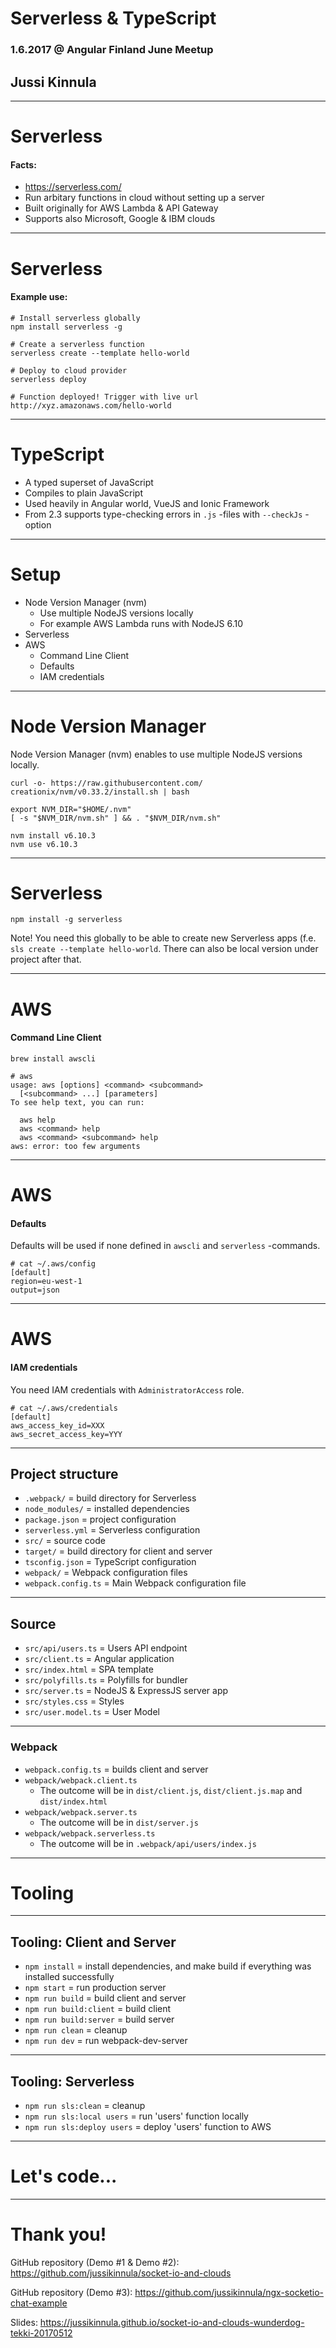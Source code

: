 # Serverless & TypeScript

### 1.6.2017 @ Angular Finland June Meetup

## Jussi Kinnula

---

# Serverless

#### Facts:

- https://serverless.com/
- Run arbitary functions in cloud without setting up a server
- Built originally for AWS Lambda & API Gateway
- Supports also Microsoft, Google & IBM clouds

___

# Serverless

#### Example use:

```
# Install serverless globally
npm install serverless -g

# Create a serverless function
serverless create --template hello-world

# Deploy to cloud provider
serverless deploy

# Function deployed! Trigger with live url
http://xyz.amazonaws.com/hello-world
```

---

# TypeScript

- A typed superset of JavaScript
- Compiles to plain JavaScript
- Used heavily in Angular world, VueJS and Ionic Framework
- From 2.3 supports type-checking errors in `.js` -files with `--checkJs` -option

---

# Setup

- Node Version Manager (nvm)
  + Use multiple NodeJS versions locally
  + For example AWS Lambda runs with NodeJS 6.10
- Serverless
- AWS
  + Command Line Client
  + Defaults
  + IAM credentials

___

# Node Version Manager

Node Version Manager (nvm) enables to use multiple NodeJS versions locally.

```
curl -o- https://raw.githubusercontent.com/ creationix/nvm/v0.33.2/install.sh | bash
```

```
export NVM_DIR="$HOME/.nvm"
[ -s "$NVM_DIR/nvm.sh" ] && . "$NVM_DIR/nvm.sh"
```

```
nvm install v6.10.3
nvm use v6.10.3
```

___

# Serverless

`npm install -g serverless`

Note! You need this globally to be able to create new Serverless apps (f.e. `sls create --template hello-world`. There can also be local version under project after that.

___

# AWS

#### Command Line Client

`brew install awscli`

```
# aws
usage: aws [options] <command> <subcommand>
  [<subcommand> ...] [parameters]
To see help text, you can run:

  aws help
  aws <command> help
  aws <command> <subcommand> help
aws: error: too few arguments
```

___

# AWS

#### Defaults

Defaults will be used if none defined in `awscli` and `serverless` -commands.

```
# cat ~/.aws/config
[default]
region=eu-west-1
output=json
```

___

# AWS

#### IAM credentials

You need IAM credentials with `AdministratorAccess` role.

```
# cat ~/.aws/credentials
[default]
aws_access_key_id=XXX
aws_secret_access_key=YYY
```

---

## Project structure

- `.webpack/` = build directory for Serverless
- `node_modules/` = installed dependencies
- `package.json` = project configuration
- `serverless.yml` = Serverless configuration
- `src/` = source code
- `target/` = build directory for client and server
- `tsconfig.json` = TypeScript configuration
- `webpack/` = Webpack configuration files
- `webpack.config.ts` = Main Webpack configuration file

___

## Source

- `src/api/users.ts` = Users API endpoint
- `src/client.ts` = Angular application
- `src/index.html` = SPA template
- `src/polyfills.ts` = Polyfills for bundler
- `src/server.ts` = NodeJS & ExpressJS server app
- `src/styles.css` = Styles
- `src/user.model.ts` = User Model

___

### Webpack

- `webpack.config.ts` = builds client and server
- `webpack/webpack.client.ts`
  + The outcome will be in `dist/client.js`, `dist/client.js.map` and `dist/index.html`
- `webpack/webpack.server.ts`
  + The outcome will be in `dist/server.js`
- `webpack/webpack.serverless.ts`
  + The outcome will be in `.webpack/api/users/index.js`

---

# Tooling

___

## Tooling: Client and Server

- `npm install` = install dependencies, and make build if everything was installed successfully
- `npm start` = run production server
- `npm run build` = build client and server
- `npm run build:client` = build client
- `npm run build:server` = build server
- `npm run clean` = cleanup
- `npm run dev` = run webpack-dev-server

___

## Tooling: Serverless

- `npm run sls:clean` = cleanup
- `npm run sls:local users` = run 'users' function locally
- `npm run sls:deploy users` = deploy 'users' function to AWS

---

# Let's code...

---

# Thank you!

GitHub repository (Demo #1 & Demo #2):
https://github.com/jussikinnula/socket-io-and-clouds

GitHub repository (Demo #3):
https://github.com/jussikinnula/ngx-socketio-chat-example

Slides:
https://jussikinnula.github.io/socket-io-and-clouds-wunderdog-tekki-20170512

